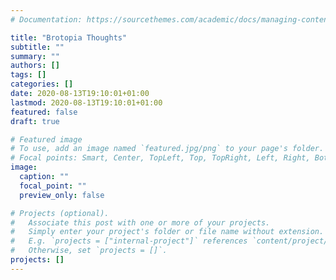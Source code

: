 ```yaml
---
# Documentation: https://sourcethemes.com/academic/docs/managing-content/

title: "Brotopia Thoughts"
subtitle: ""
summary: ""
authors: []
tags: []
categories: []
date: 2020-08-13T19:10:01+01:00
lastmod: 2020-08-13T19:10:01+01:00
featured: false
draft: true

# Featured image
# To use, add an image named `featured.jpg/png` to your page's folder.
# Focal points: Smart, Center, TopLeft, Top, TopRight, Left, Right, BottomLeft, Bottom, BottomRight.
image:
  caption: ""
  focal_point: ""
  preview_only: false

# Projects (optional).
#   Associate this post with one or more of your projects.
#   Simply enter your project's folder or file name without extension.
#   E.g. `projects = ["internal-project"]` references `content/project/deep-learning/index.md`.
#   Otherwise, set `projects = []`.
projects: []
---
```

